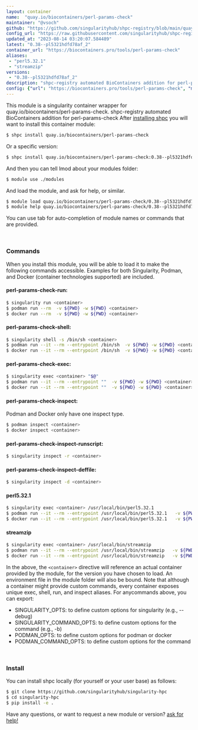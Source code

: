 ```yaml
---
layout: container
name:  "quay.io/biocontainers/perl-params-check"
maintainer: "@vsoch"
github: "https://github.com/singularityhub/shpc-registry/blob/main/quay.io/biocontainers/perl-params-check/container.yaml"
config_url: "https://raw.githubusercontent.com/singularityhub/shpc-registry/main/quay.io/biocontainers/perl-params-check/container.yaml"
updated_at: "2023-08-14 03:20:07.584489"
latest: "0.38--pl5321hdfd78af_2"
container_url: "https://biocontainers.pro/tools/perl-params-check"
aliases:
 - "perl5.32.1"
 - "streamzip"
versions:
 - "0.38--pl5321hdfd78af_2"
description: "shpc-registry automated BioContainers addition for perl-params-check"
config: {"url": "https://biocontainers.pro/tools/perl-params-check", "maintainer": "@vsoch", "description": "shpc-registry automated BioContainers addition for perl-params-check", "latest": {"0.38--pl5321hdfd78af_2": "sha256:7c58d50a36778aa67d3fce40050510fc5b9fbf41336326587b6283bcf7b4acaa"}, "tags": {"0.38--pl5321hdfd78af_2": "sha256:7c58d50a36778aa67d3fce40050510fc5b9fbf41336326587b6283bcf7b4acaa"}, "docker": "quay.io/biocontainers/perl-params-check", "aliases": {"perl5.32.1": "/usr/local/bin/perl5.32.1", "streamzip": "/usr/local/bin/streamzip"}}
---
```


This module is a singularity container wrapper for quay.io/biocontainers/perl-params-check.
shpc-registry automated BioContainers addition for perl-params-check
After [installing shpc](#install) you will want to install this container module:


```bash
$ shpc install quay.io/biocontainers/perl-params-check
```

Or a specific version:

```bash
$ shpc install quay.io/biocontainers/perl-params-check:0.38--pl5321hdfd78af_2
```

And then you can tell lmod about your modules folder:

```bash
$ module use ./modules
```

And load the module, and ask for help, or similar.

```bash
$ module load quay.io/biocontainers/perl-params-check/0.38--pl5321hdfd78af_2
$ module help quay.io/biocontainers/perl-params-check/0.38--pl5321hdfd78af_2
```

You can use tab for auto-completion of module names or commands that are provided.

<br>

### Commands

When you install this module, you will be able to load it to make the following commands accessible.
Examples for both Singularity, Podman, and Docker (container technologies supported) are included.

#### perl-params-check-run:

```bash
$ singularity run <container>
$ podman run --rm  -v ${PWD} -w ${PWD} <container>
$ docker run --rm  -v ${PWD} -w ${PWD} <container>
```

#### perl-params-check-shell:

```bash
$ singularity shell -s /bin/sh <container>
$ podman run --it --rm --entrypoint /bin/sh  -v ${PWD} -w ${PWD} <container>
$ docker run --it --rm --entrypoint /bin/sh  -v ${PWD} -w ${PWD} <container>
```

#### perl-params-check-exec:

```bash
$ singularity exec <container> "$@"
$ podman run --it --rm --entrypoint ""  -v ${PWD} -w ${PWD} <container> "$@"
$ docker run --it --rm --entrypoint ""  -v ${PWD} -w ${PWD} <container> "$@"
```

#### perl-params-check-inspect:

Podman and Docker only have one inspect type.

```bash
$ podman inspect <container>
$ docker inspect <container>
```

#### perl-params-check-inspect-runscript:

```bash
$ singularity inspect -r <container>
```

#### perl-params-check-inspect-deffile:

```bash
$ singularity inspect -d <container>
```


#### perl5.32.1

```bash
$ singularity exec <container> /usr/local/bin/perl5.32.1
$ podman run --it --rm --entrypoint /usr/local/bin/perl5.32.1   -v ${PWD} -w ${PWD} <container> -c " $@"
$ docker run --it --rm --entrypoint /usr/local/bin/perl5.32.1   -v ${PWD} -w ${PWD} <container> -c " $@"
```


#### streamzip

```bash
$ singularity exec <container> /usr/local/bin/streamzip
$ podman run --it --rm --entrypoint /usr/local/bin/streamzip   -v ${PWD} -w ${PWD} <container> -c " $@"
$ docker run --it --rm --entrypoint /usr/local/bin/streamzip   -v ${PWD} -w ${PWD} <container> -c " $@"
```



In the above, the `<container>` directive will reference an actual container provided
by the module, for the version you have chosen to load. An environment file in the
module folder will also be bound. Note that although a container
might provide custom commands, every container exposes unique exec, shell, run, and
inspect aliases. For anycommands above, you can export:

 - SINGULARITY_OPTS: to define custom options for singularity (e.g., --debug)
 - SINGULARITY_COMMAND_OPTS: to define custom options for the command (e.g., -b)
 - PODMAN_OPTS: to define custom options for podman or docker
 - PODMAN_COMMAND_OPTS: to define custom options for the command

<br>

### Install

You can install shpc locally (for yourself or your user base) as follows:

```bash
$ git clone https://github.com/singularityhub/singularity-hpc
$ cd singularity-hpc
$ pip install -e .
```

Have any questions, or want to request a new module or version? [ask for help!](https://github.com/singularityhub/singularity-hpc/issues)